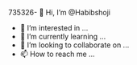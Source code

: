 735326- 👋 Hi, I’m @Habibshoji
- 👀 I’m interested in ...
- 🌱 I’m currently learning ...
- 💞️ I’m looking to collaborate on ...
- 📫 How to reach me ...

<!---
Habibshoji/Habibshoji is a ✨ special ✨ repository because its `README.md` (this file) appears on your GitHub profile.
You can click the Preview link to take a look at your changes.
--->

